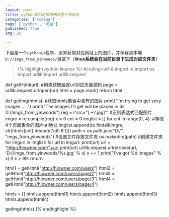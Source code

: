 ```yaml
---
layout: post
title: python实战之爬取网站图片到本地
categories: ['coding']
tags: ['python', '爬虫']
published: True
img: 26

---
```


下面是一个`python`小程序，用来获取对应网址上的图片，并保存到本地`D://imgs_from_yinwoods/`目录下（**linux系统会在当前目录下生成对应文件夹**）

>{% highlight python linenos %}
#coding=utf-8
import re
import os
import urllib
import urllib.request

def getHtml(url):	#用来获取给定url对应页面源码
    page = urllib.request.urlopen(url)
    html = page.read()
    return html

def getImg(htmls):	#获取htmls集合中含有的图片
    print("I'm trying to get sexy images......")
    print("The images I'll get will be placed in dir D://imgs_from_yinwoods")
    reg = r'src="(.+?\.jpg)"'	#正则表达式匹配图片
    imgre = re.compile(reg)
    x = 0
    cnt = 0
    imglist = []
    for cnt in range(0, 4):	#存取4个页面集合的图片url地址
        imglist.append(re.findall(imgre, str(htmls[cnt].decode('utf-8'))))
    path = os.path.join("D:/", "imgs_from_yinwoods")	#设置文件存放文件夹
    os.makedirs(path)	#创建文件夹
    for imgurl in imglist:
        for url in imgurl:
            print(url)
            url = "http://hiowner.com/"+url
            print(url)
            urllib.request.urlretrieve(url, 'D://imgs_from_yinwoods/%s.jpg' % x)
            x += 1
            print("I've got %d images" % x)
            if x > 99:
                return

html1 = getHtml("http://hiowner.com/users")
html2 = getHtml("http://hiowner.com/users/page/2")
html3 = getHtml("http://hiowner.com/users/page/3")
html4 = getHtml("http://hiowner.com/users/page/4")

htmls = []
htmls.append(html1)
htmls.append(html2)
htmls.append(html3)
htmls.append(html4)

getImg(htmls)
{% endhighlight %}
